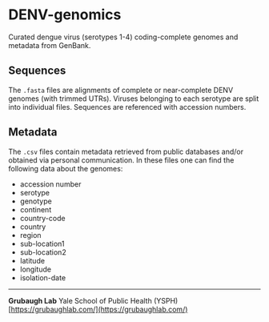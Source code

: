 # DENV-genomics
Curated dengue virus (serotypes 1-4) coding-complete genomes and metadata from GenBank.

## Sequences

The `.fasta` files are alignments of complete or near-complete DENV genomes (with trimmed UTRs). Viruses belonging to each serotype are split into individual files. Sequences are referenced with accession numbers.

## Metadata

The `.csv` files contain metadata retrieved from public databases and/or obtained via personal communication. In these files one can find the following data about the genomes:

* accession number
* serotype
* genotype
* continent
* country-code
* country
* region
* sub-location1
* sub-location2
* latitude
* longitude
* isolation-date

---

**Grubaugh Lab**
Yale School of Public Health (YSPH)
[https://grubaughlab.com/](https://grubaughlab.com/)
